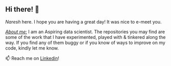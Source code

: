 ## Hi there! 👋

*Naresh* here. I hope you are having a great day! It was nice to e-meet you.

<u>*About me:*</u> I am an Aspiring data scientist. The repositories you may find are some of the work that I have experimented, played with & tinkered along the way. If you find any of them buggy or if you know of ways to improve on my code, kindly let me know. 
 
📫 Reach me on [Linkedin]!

[Linkedin]: "https://www.linkedin.com/in/naresh-omega/""
